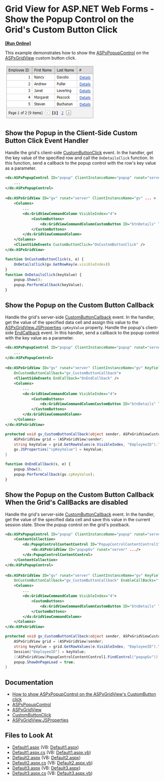 # Grid View for ASP.NET Web Forms - Show the Popup Control on the Grid's Custom Button Click

<!-- run online -->
**[[Run Online]](https://codecentral.devexpress.com/e4424/)**
<!-- run online end -->

This example demonstrates how to show the [ASPxPopupControl](https://docs.devexpress.com/AspNet/DevExpress.Web.ASPxPopupControl) on the [ASPxGridView](https://docs.devexpress.com/AspNet/DevExpress.Web.ASPxGridView) custom button click.

![ASPxGridView - ShowPopup](images/ShowPopup.png)

## Show the Popup in the Client-Side Custom Button Click Event Handler

Handle the grid's client-side [CustomButtonClick](https://docs.devexpress.com/AspNet/js-ASPxClientGridView.CustomButtonClick) event. In the handler, get the key value of the specified row and call the `OnDetailsClick` function. In this function, send a callback to the popup control with the row's key value as a parameter.

```xml
<dx:ASPxPopupControl ID="popup" ClientInstanceName="popup" runat="server" ... >
    ...
</dx:ASPxPopupControl>

<dx:ASPxGridView ID="gv" runat="server" ClientInstanceName="gv" ... >
    <Columns>
        ...
        <dx:GridViewCommandColumn VisibleIndex="4">
            <CustomButtons>
                <dx:GridViewCommandColumnCustomButton ID="btnDetails" Text="Details" />
            </CustomButtons>
        </dx:GridViewCommandColumn>
    </Columns>
    <ClientSideEvents CustomButtonClick="OnCustomButtonClick" />
</dx:ASPxGridView>
```

```js
function OnCustomButtonClick(s, e) {
    OnDetailsClick(gv.GetRowKey(e.visibleIndex))
}
function OnDetailsClick(keyValue) {
    popup.Show();
    popup.PerformCallback(keyValue);
}
```

## Show the Popup on the Custom Button Callback

Handle the grid's server-side [CustomButtonCallback](https://docs.devexpress.com/AspNet/DevExpress.Web.ASPxGridView.CustomButtonCallback) event. In the handler, get the value of the specified data cell and assign this value to the [ASPxGridView.JSProperties](https://docs.devexpress.com/AspNet/DevExpress.Web.ASPxGridBase.JSProperties) `cpKeyValue` property. Handle the popup's client-side [EndCallback](https://docs.devexpress.com/AspNet/js-ASPxClientPopupControlBase.EndCallback) event. In this handler, send a callback to the popup control with the key value as a parameter.

```xml
<dx:ASPxPopupControl ID="popup" ClientInstanceName="popup" runat="server" ...>
    ...
</dx:ASPxPopupControl>

<dx:ASPxGridView ID="gv" runat="server" ClientInstanceName="gv" KeyFieldName="EmployeeID"
    OnCustomButtonCallback="gv_CustomButtonCallback">
    <ClientSideEvents EndCallback="OnEndCallback" />
    <Columns>
        ...
        <dx:GridViewCommandColumn VisibleIndex="4">
            <CustomButtons>
                <dx:GridViewCommandColumnCustomButton ID="btnDetails" Text="Details" />
            </CustomButtons>
        </dx:GridViewCommandColumn>
    </Columns>
</dx:ASPxGridView>
```

```c#
protected void gv_CustomButtonCallback(object sender, ASPxGridViewCustomButtonCallbackEventArgs e) {
    ASPxGridView grid = (ASPxGridView)sender;
    string keyValue = grid.GetRowValues(e.VisibleIndex, "EmployeeID").ToString();
    gv.JSProperties["cpKeyValue"] = keyValue;
}
```

```js
function OnEndCallback(s, e) {
    popup.Show();
    popup.PerformCallback(gv.cpKeyValue);
}
```

## Show the Popup on the Custom Button Callback When the Grid's CallBacks are disabled

Handle the grid's server-side [CustomButtonCallback](https://docs.devexpress.com/AspNet/DevExpress.Web.ASPxGridView.CustomButtonCallback) event. In the handler, get the value of the specified data cell and save this value in the current session state. Show the popup control on the grid's postback.

```xml
<dx:ASPxPopupControl ID="popup" ClientInstanceName="popup" runat="server" ...>
    <ContentCollection>
        <dx:PopupControlContentControl ID="PopupControlContentControl1" runat="server">
            <dx:ASPxGridView ID="popupGv" runat="server" .../>
        </dx:PopupControlContentControl>
    </ContentCollection>
</dx:ASPxPopupControl>

<dx:ASPxGridView ID="gv" runat="server" ClientInstanceName="gv" KeyFieldName="EmployeeID"
    OnCustomButtonCallback="gv_CustomButtonCallback" EnableCallBacks="false">
    <Columns>
        ...
        <dx:GridViewCommandColumn VisibleIndex="4">
            <CustomButtons>
                <dx:GridViewCommandColumnCustomButton ID="btnDetails" Text="Details" />
            </CustomButtons>
        </dx:GridViewCommandColumn>
    </Columns>
</dx:ASPxGridView>
```

```c#
protected void gv_CustomButtonCallback(object sender, ASPxGridViewCustomButtonCallbackEventArgs e) {
    ASPxGridView grid = (ASPxGridView)sender;
    string keyValue = grid.GetRowValues(e.VisibleIndex, "EmployeeID").ToString();
    Session["EmployeeID"] = keyValue;
    ((ASPxGridView)PopupControlContentControl1.FindControl("popupGv")).DataBind();
    popup.ShowOnPageLoad = true;
}
```

## Documentation

- [How to show ASPxPopupControl on the ASPxGridView's CustomButton click](https://supportcenter.devexpress.com/ticket/details/ka18671/how-to-show-aspxpopupcontrol-on-the-aspxgridview-s-custombutton-click)
- [ASPxPopupControl](https://docs.devexpress.com/AspNet/DevExpress.Web.ASPxPopupControl)
- [ASPxGridView](https://docs.devexpress.com/AspNet/DevExpress.Web.ASPxGridView)
- [CustomButtonClick](https://docs.devexpress.com/AspNet/js-ASPxClientGridView.CustomButtonClick)
- [ASPxGridView.JSProperties](https://docs.devexpress.com/AspNet/DevExpress.Web.ASPxGridBase.JSProperties)

## Files to Look At

* [Default1.aspx](./CS/Default1.aspx) (VB: [Default1.aspx](./VB/Default1.aspx))
* [Default1.aspx.cs](./CS/Default1.aspx.cs) (VB: [Default1.aspx.vb](./VB/Default1.aspx.vb))
* [Default2.aspx](./CS/Default2.aspx) (VB: [Default2.aspx](./VB/Default2.aspx))
* [Default2.aspx.cs](./CS/Default2.aspx.cs) (VB: [Default2.aspx.vb](./VB/Default2.aspx.vb))
* [Default3.aspx](./CS/Default3.aspx) (VB: [Default3.aspx](./VB/Default3.aspx))
* [Default3.aspx.cs](./CS/Default3.aspx.cs) (VB: [Default3.aspx.vb](./VB/Default3.aspx.vb))
